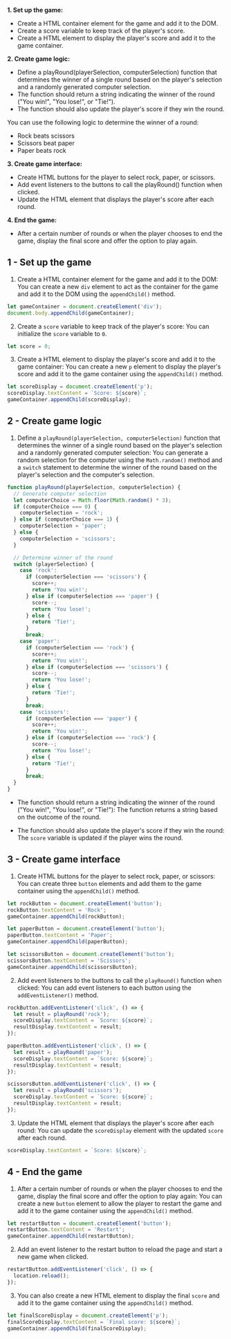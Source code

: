 **1. Set up the game:**
* Create a HTML container element for the game and add it to the DOM.
* Create a score variable to keep track of the player's score.
* Create a HTML element to display the player's score and add it to the game container.

**2. Create game logic:**
* Define a playRound(playerSelection, computerSelection) function that determines the winner of a single round based on the player's selection and a randomly generated computer selection.
* The function should return a string indicating the winner of the round ("You win!", "You lose!", or "Tie!").
* The function should also update the player's score if they win the round.

You can use the following logic to determine the winner of a round:
* Rock beats scissors
* Scissors beat paper
* Paper beats rock

**3. Create game interface:**
* Create HTML buttons for the player to select rock, paper, or scissors.
* Add event listeners to the buttons to call the playRound() function when clicked.
* Update the HTML element that displays the player's score after each round.

**4. End the game:**
* After a certain number of rounds or when the player chooses to end the game, display the final score and offer the option to play again.

## 1 - Set up the game
1. Create a HTML container element for the game and add it to the DOM: You can create a new `div` element to act as the container for the game and add it to the DOM using the `appendChild()` method.
```js
let gameContainer = document.createElement('div');
document.body.appendChild(gameContainer);

```
2. Create a `score` variable to keep track of the player's score: You can initialize the `score` variable to `0`.
```js
let score = 0;

```
3. Create a HTML element to display the player's score and add it to the game container: You can create a new `p` element to display the player's score and add it to the game container using the `appendChild()` method.
```js
let scoreDisplay = document.createElement('p');
scoreDisplay.textContent = `Score: ${score}`;
gameContainer.appendChild(scoreDisplay);

```
## 2 - Create game logic
1. Define a `playRound(playerSelection, computerSelection)` function that determines the winner of a single round based on the player's selection and a randomly generated computer selection: You can generate a random selection for the computer using the `Math.random()` method and a `switch` statement to determine the winner of the round based on the player's selection and the computer's selection.
```js
function playRound(playerSelection, computerSelection) {
  // Generate computer selection
  let computerChoice = Math.floor(Math.random() * 3);
  if (computerChoice === 0) {
    computerSelection = 'rock';
  } else if (computerChoice === 1) {
    computerSelection = 'paper';
  } else {
    computerSelection = 'scissors';
  }

  // Determine winner of the round
  switch (playerSelection) {
    case 'rock':
      if (computerSelection === 'scissors') {
        score++;
        return 'You win!';
      } else if (computerSelection === 'paper') {
        score--;
        return 'You lose!';
      } else {
        return 'Tie!';
      }
      break;
    case 'paper':
      if (computerSelection === 'rock') {
        score++;
        return 'You win!';
      } else if (computerSelection === 'scissors') {
        score--;
        return 'You lose!';
      } else {
        return 'Tie!';
      }
      break;
    case 'scissors':
      if (computerSelection === 'paper') {
        score++;
        return 'You win!';
      } else if (computerSelection === 'rock') {
        score--;
        return 'You lose!';
      } else {
        return 'Tie!';
      }
      break;
  }
}

```
* The function should return a string indicating the winner of the round ("You win!", "You lose!", or "Tie!"): The function returns a string based on the outcome of the round.

* The function should also update the player's score if they win the round: The `score` variable is updated if the player wins the round.

## 3 - Create game interface
1. Create HTML buttons for the player to select rock, paper, or scissors: You can create three `button` elements and add them to the game container using the `appendChild()` method.
```js
let rockButton = document.createElement('button');
rockButton.textContent = 'Rock';
gameContainer.appendChild(rockButton);

let paperButton = document.createElement('button');
paperButton.textContent = 'Paper';
gameContainer.appendChild(paperButton);

let scissorsButton = document.createElement('button');
scissorsButton.textContent = 'Scissors';
gameContainer.appendChild(scissorsButton);

```
2. Add event listeners to the buttons to call the `playRound()` function when clicked: You can add event listeners to each button using the `addEventListener()` method.
```js
rockButton.addEventListener('click', () => {
  let result = playRound('rock');
  scoreDisplay.textContent = `Score: ${score}`;
  resultDisplay.textContent = result;
});

paperButton.addEventListener('click', () => {
  let result = playRound('paper');
  scoreDisplay.textContent = `Score: ${score}`;
  resultDisplay.textContent = result;
});

scissorsButton.addEventListener('click', () => {
  let result = playRound('scissors');
  scoreDisplay.textContent = `Score: ${score}`;
  resultDisplay.textContent = result;
});

```
3. Update the HTML element that displays the player's score after each round: You can update the `scoreDisplay` element with the updated `score` after each round.
```js
scoreDisplay.textContent = `Score: ${score}`;

```
## 4 - End the game
1. After a certain number of rounds or when the player chooses to end the game, display the final score and offer the option to play again: You can create a new `button` element to allow the player to restart the game and add it to the game container using the `appendChild()` method.
```js
let restartButton = document.createElement('button');
restartButton.textContent = 'Restart';
gameContainer.appendChild(restartButton);
```
2. Add an event listener to the restart button to reload the page and start a new game when clicked.
```js
restartButton.addEventListener('click', () => {
  location.reload();
});

```
3. You can also create a new HTML element to display the final `score` and add it to the game container using the `appendChild()` method.
```js
let finalScoreDisplay = document.createElement('p');
finalScoreDisplay.textContent = `Final score: ${score}`;
gameContainer.appendChild(finalScoreDisplay);

```
